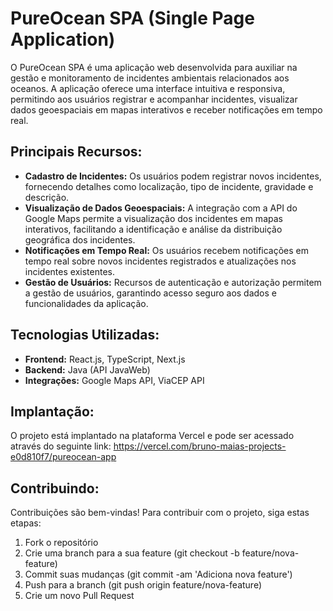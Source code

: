 # PureOcean SPA (Single Page Application)

O PureOcean SPA é uma aplicação web desenvolvida para auxiliar na gestão e monitoramento de incidentes ambientais relacionados aos oceanos. A aplicação oferece uma interface intuitiva e responsiva, permitindo aos usuários registrar e acompanhar incidentes, visualizar dados geoespaciais em mapas interativos e receber notificações em tempo real.

## Principais Recursos:

- **Cadastro de Incidentes:** Os usuários podem registrar novos incidentes, fornecendo detalhes como localização, tipo de incidente, gravidade e descrição.
- **Visualização de Dados Geoespaciais:** A integração com a API do Google Maps permite a visualização dos incidentes em mapas interativos, facilitando a identificação e análise da distribuição geográfica dos incidentes.
- **Notificações em Tempo Real:** Os usuários recebem notificações em tempo real sobre novos incidentes registrados e atualizações nos incidentes existentes.
- **Gestão de Usuários:** Recursos de autenticação e autorização permitem a gestão de usuários, garantindo acesso seguro aos dados e funcionalidades da aplicação.

## Tecnologias Utilizadas:

- **Frontend:** React.js, TypeScript, Next.js
- **Backend:** Java (API JavaWeb)
- **Integrações:** Google Maps API, ViaCEP API

## Implantação:

O projeto está implantado na plataforma Vercel e pode ser acessado através do seguinte link: https://vercel.com/bruno-maias-projects-e0d810f7/pureocean-app

## Contribuindo:

Contribuições são bem-vindas! Para contribuir com o projeto, siga estas etapas:

1. Fork o repositório
2. Crie uma branch para a sua feature (git checkout -b feature/nova-feature)
3. Commit suas mudanças (git commit -am 'Adiciona nova feature')
4. Push para a branch (git push origin feature/nova-feature)
5. Crie um novo Pull Request

